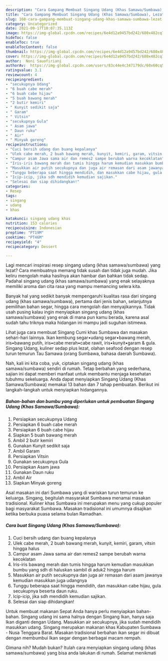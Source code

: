 ```yaml
---
description: "Cara Gampang Membuat Singang Udang (Khas Samawa/Sumbawa), Lezat Sekali"
title: "Cara Gampang Membuat Singang Udang (Khas Samawa/Sumbawa), Lezat Sekali"
slug: 160-cara-gampang-membuat-singang-udang-khas-samawa-sumbawa-lezat-sekali
category: Uncategorized
date: 2021-09-17T10:07:35.113Z
image: https://img-global.cpcdn.com/recipes/6e4d12a9457bd242/680x482cq70/singang-udang-khas-samawasumbawa-foto-resep-utama.jpg
hideToc: false
enableToc: true
enableTocContent: false
thumbnail: https://img-global.cpcdn.com/recipes/6e4d12a9457bd242/680x482cq70/singang-udang-khas-samawasumbawa-foto-resep-utama.jpg
cover: https://img-global.cpcdn.com/recipes/6e4d12a9457bd242/680x482cq70/singang-udang-khas-samawasumbawa-foto-resep-utama.jpg
author:  Noni Sauofiriani
authorAv:  https://img-global.cpcdn.com/users/83c44e4c347179dc/60x60cq50/avatar.jpg
ratingvalue: 3.1
reviewcount: 4
recipeingredient:
- "secukupnya Udang"
- "6 buah cabe merah"
- "6 buah cabe hijau"
- "5 buah bawang merah"
- "2 butir kemiri"
- " Kunyit sedikit saja"
- " Garam"
- " Vitsin"
- "secukupnya Gula"
- " Asam jawa"
- " Daun ruku"
- " Air"
- " Minyak goreng"
recipeinstructions:
- "Cuci bersih udang dan buang kepalanya"
- "Ulek cabe merah, 2 buah bawang merah, kunyit, kemiri, garam, vitsin hingga halus"
- "Campur asam Jawa sama air dan remes2 sampe berubah warna kecoklatan"
- "Iris-iris bawang merah dan tumis hingga harum kemudian masukkan bumbu yang sdh di haluskan sambil di aduk2 hingga harum"
- "Masukkan air putih secukupnya dan juga air remasan dari asam jawanya kemudian masukkan juga udangnya"
- "Tunggu beberapa saat hingga mendidih, dan masukkan cabe hijau, gula secukupnya beserta daun ruku."
- "Icip-icip, jika sdh mendidih kemudian sajikan."
- "Selesai dan siap dihidangkan!"
categories:
- Resep
tags:
- singang
- udang
- khas

katakunci: singang udang khas 
nutrition: 153 calories
recipecuisine: Indonesian
preptime: "PT19M"
cooktime: "PT46M"
recipeyield: "4"
recipecategory: Dessert

---
```



Lagi mencari inspirasi resep singang udang (khas samawa/sumbawa) yang lezat? Cara membuatnya memang tidak susah dan tidak juga mudah. Jika keliru mengolah maka hasilnya akan hambar dan bahkan tidak sedap. Padahal singang udang (khas samawa/sumbawa) yang enak selayaknya memiliki aroma dan cita rasa yang mampu memancing selera kita.


Banyak hal yang sedikit banyak mempengaruhi kualitas rasa dari singang udang (khas samawa/sumbawa), pertama dari jenis bahan, selanjutnya pemilihan bahan segar, hingga cara mengolah dan menyajikannya. Tidak usah pusing kalau ingin menyiapkan singang udang (khas samawa/sumbawa) yang enak di mana pun kamu berada, karena asal sudah tahu triknya maka hidangan ini mampu jadi suguhan istimewa.

Lihat juga cara membuat Singang Cumi khas Sumbawa dan masakan sehari-hari lainnya. Ikan kembung segar•udang segar•bawang merah, iris•bawang putih, iris•cabe merah•cabe rawit, iris•kunyit•garam &amp; gula. Singang Udang, kuliner sedap plus lezat, olahan seafood dengan resep turun temurun Tau Samawa (orang Sumbawa, bahasa daerah Sumbawa).


Nah, kali ini kita coba, yuk, ciptakan singang udang (khas samawa/sumbawa) sendiri di rumah. Tetap berbahan yang sederhana, sajian ini dapat memberi manfaat untuk membantu menjaga kesehatan tubuhmu sekeluarga. Anda dapat menyiapkan Singang Udang (Khas Samawa/Sumbawa) memakai 13 bahan dan 7 tahap pembuatan. Berikut ini langkah-langkah untuk menyiapkan hidangannya.

<!--inarticleads1-->

##### Bahan-bahan dan bumbu yang diperlukan untuk pembuatan Singang Udang (Khas Samawa/Sumbawa):

1. Persiapkan secukupnya Udang
1. Persiapkan 6 buah cabe merah
1. Persiapkan 6 buah cabe hijau
1. Siapkan 5 buah bawang merah
1. Ambil 2 butir kemiri
1. Gunakan  Kunyit sedikit saja
1. Ambil  Garam
1. Persiapkan  Vitsin
1. Gunakan secukupnya Gula
1. Persiapkan  Asam jawa
1. Gunakan  Daun ruku
1. Ambil  Air
1. Siapkan  Minyak goreng


Asal masakan ini dari Sumbawa yang di wariskan turun temurun ke keluarga. Singang, begitulah masyarakat Sumbawa menamai masakan tradisional. Kuliner khas Sumbawa ini merupakan menu yang cukup populer bagi masyarakat Sumbawa. Masakan tradisional ini umumnya disajikan ketika berbuka puasa selama bulan Ramadhan. 

<!--inarticleads2-->

##### Cara buat Singang Udang (Khas Samawa/Sumbawa):

1. Cuci bersih udang dan buang kepalanya
1. Ulek cabe merah, 2 buah bawang merah, kunyit, kemiri, garam, vitsin hingga halus
1. Campur asam Jawa sama air dan remes2 sampe berubah warna kecoklatan
1. Iris-iris bawang merah dan tumis hingga harum kemudian masukkan bumbu yang sdh di haluskan sambil di aduk2 hingga harum
1. Masukkan air putih secukupnya dan juga air remasan dari asam jawanya kemudian masukkan juga udangnya
1. Tunggu beberapa saat hingga mendidih, dan masukkan cabe hijau, gula secukupnya beserta daun ruku.
1. Icip-icip, jika sdh mendidih kemudian sajikan.
1. Selesai dan siap dihidangkan!

Untuk membuat makanan Sepat Anda hanya perlu menyiapkan bahan-bahan. Singang udang ini sama halnya dengan Singang Ikan, hanya saja Ikan diganti dengan Udang. Masukkan air secukupnya, jika sudah mendidih masukkan udang. Singang merupakan makanan khas Kabupaten Sumbawa - Nusa Tenggara Barat. Masakan tradisional berbahan ikan segar ini dibuat dengan membumbui Ikan segar dengan berbagai macam rempah. 

Gimana nih? Mudah bukan? Itulah cara menyiapkan singang udang (khas samawa/sumbawa) yang bisa anda lakukan di rumah. Selamat menikmati
